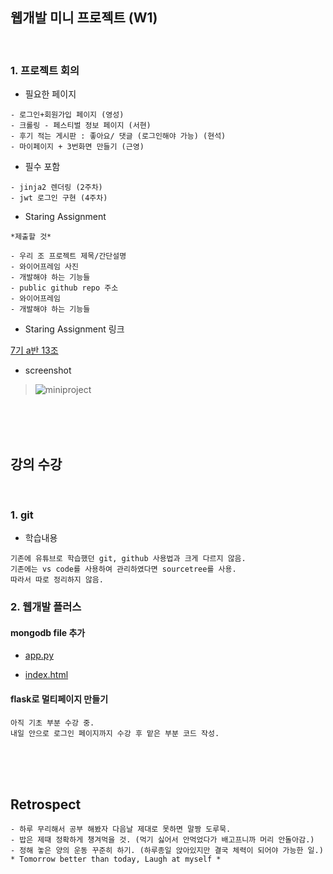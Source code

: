 ## 웹개발 미니 프로젝트 (W1)

<br>

### 1. 프로젝트 회의


- 필요한 페이지

```
- 로그인+회원가입 페이지 (영성)
- 크롤링 - 페스티벌 정보 페이지 (서현)
- 후기 적는 게시판 : 좋아요/ 댓글 (로그인해야 가능) (현석)
- 마이페이지 + 3번화면 만들기 (근영)
```

- 필수 포함

```
- jinja2 렌더링 (2주차)
- jwt 로그인 구현 (4주차)
```

- Staring Assignment

```
*제출할 것*

- 우리 조 프로젝트 제목/간단설명
- 와이어프레임 사진
- 개발해야 하는 기능들
- public github repo 주소
- 와이어프레임
- 개발해야 하는 기능들
```

- Staring Assignment 링크

[7기 a반 13조](https://medium.com/@archok13/chapter-1-7%EA%B8%B0-13%EC%A1%B0-s-a-festiva-4ca9b8dc007e)

- screenshot

> ![miniproject](https://user-images.githubusercontent.com/98236458/167406740-2d7a9bf0-cb3a-46ea-99bf-12c3e15f73af.PNG)

<br><br><br>

## 강의 수강

<br>

### 1. git

- 학습내용

```
기존에 유튜브로 학습했던 git, github 사용법과 크게 다르지 않음.
기존에는 vs code를 사용하여 관리하였다면 sourcetree를 사용.
따라서 따로 정리하지 않음.
```

### 2. 웹개발 플러스

#### mongodb file 추가

- [app.py](https://github.com/lilclown97/hangheo99/blob/main/TIL/05-09/solodiary/app.py)

- [index.html](https://github.com/lilclown97/hangheo99/blob/main/TIL/05-09/solodiary/index.html)



#### flask로 멀티페이지 만들기

```
아직 기초 부분 수강 중.
내일 안으로 로그인 페이지까지 수강 후 맡은 부분 코드 작성.
```

<br><br><br>

## Retrospect

```
- 하루 무리해서 공부 해봤자 다음날 제대로 못하면 말짱 도루묵.
- 밥은 제때 정확하게 챙겨먹을 것. (먹기 싫어서 안먹었다가 배고프니까 머리 안돌아감.)
- 정해 놓은 양의 운동 꾸준히 하기. (하루종일 앉아있지만 결국 체력이 되어야 가능한 일.)
* Tomorrow better than today, Laugh at myself *
```